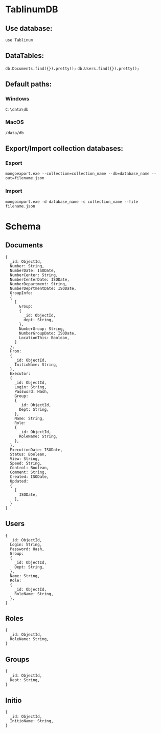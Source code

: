 # TablinumDB
## Use database:
`use Tablinum`

## DataTables:
`db.Documents.find({}).pretty();`
`db.Users.find({}).pretty();`

## Default paths:
### Windows
`C:\data\db`
### MacOS
`/data/db`

## Export/Import collection databases:
### Export
`mongoexport.exe --collection=collection_name --db=database_name --out=filename.json`
### Import
`mongoimport.exe -d database_name -c collection_name --file filename.json`

# Schema
## Documents
```
{
  _id: ObjectId,
  Number: String,
  NumberDate: ISODate,
  NumberCenter: String,
  NumberCenterDate: ISODate,
  NumberDepartment: String,
  NumberDeprtmentDate: ISODate,
  GroupInfo:
  {
    [
      Group:
      {
        _id: ObjectId,
        dept: String,
      },
      NumberGroup: String,
      NumberGroupDate: ISODate,
      LocationThis: Boolean,
    ]
  },
  From:
  {
    _id: ObjectId,
    InitioName: String,
  },
  Executor:
  {
    _id: ObjectId,
    Login: String,
    Password: Hash,
    Group:
    {
      _id: ObjectId,
      Dept: String,
    },
    Name: String,
    Role:
    {
      _id: ObjectId,
      RoleName: String,
    },
  },
  ExecutionDate: ISODate,
  Status: Boolean,
  View: String,
  Speed: String,
  Control: Boolean,
  Comment: String,
  Created: ISODate,
  Updated:
  {
    [
      ISODate,
    ],
  }
}
```

## Users
```
{
  _id: ObjectId,
  Login: String,
  Password: Hash,
  Group:
  {
    _id: ObjectId,
    Dept: String,
  },
  Name: String,
  Role:
  {
    _id: ObjectId,
    RoleName: String,
  },
}
```

## Roles
```
{
  _id: ObjectId,
  RoleName: String,
}
```

## Groups
```
{
  _id: ObjectId,
  Dept: String,
}
```

## Initio
```
{
  _id: ObjectId,
  InitioName: String,
}
```

